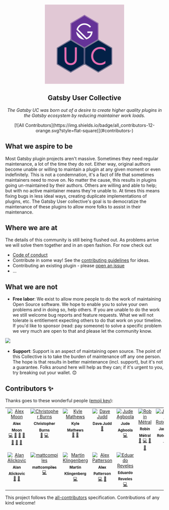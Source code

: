 <p align="center" >
  <img src="https://github.com/gatsby-uc/plugins/raw/HEAD/.github/guc-logo.png" alt="GUC Logo" width="50%"/>
</p>
<p align="center">
  <h2 align="center">Gatsby User Collective</h2>
</p>
<p align="center">
  <i>
    The Gatsby UC was born out of a desire to create higher quality plugins in the Gatsby ecosystem by reducing maintainer work loads.
  </i>
</p>
<p align="center">
  <!-- ALL-CONTRIBUTORS-BADGE:START - Do not remove or modify this section -->
[![All Contributors](https://img.shields.io/badge/all_contributors-12-orange.svg?style=flat-square)](#contributors-)
<!-- ALL-CONTRIBUTORS-BADGE:END -->
</p>

## What we aspire to be

Most Gatsby plugin projects aren't massive. Sometimes they need regular maintenance, a lot of the time they do not. Either way, original authors become unable or willing to maintain a plugin at any given moment or even indefinitely. This is not a condemnation, it's a fact of life that sometimes maintainers need to move on. No matter the cause, this results in plugins going un-maintained by their authors. Others are willing and able to help; but with no active maintainer means they're unable to. At times this means fixing bugs in less ideal ways, creating duplicate implementations of plugins, etc. The Gatsby User collective's goal is to democratize the maintenance of these plugins to allow more folks to assist in their maintenance.

## Where we are at

The details of this community is still being flushed out. As problems arrive we will solve them together and in an open fashion. For now check out

- [Code of conduct](CODE_OF_CONDUCT.md)
- Contribute in some way! See the [contributing guidelines](CONTRIBUTING.md) for ideas.
- Contributing an existing plugin - please [open an issue](https://github.com/gatsby-uc/plugins/issues/new/choose)
- ...

## What we are not

- **Free labor**: We exist to allow more people to do the work of maintaining Open Source software. We hope to enable you to solve your own problems and in doing so, help others. If you are unable to do the work we still welcome bug reports and feature requests. What we will not tolerate is entitlement expecting others to do that work on your timeline. If you'd like to sponsor (read: pay someone) to solve a specific problem we very much are open to that and please let the community know.

![](https://i.giphy.com/media/Tex4wVhhs4iwKoV7YT/source.gif)

- **Support**: Support is an aspect of maintaining open source. The point of this Collective is to take the burden of maintenance off any one person. The hope is that results in better maintenance (incl. support), but it's not a guarantee. Folks around here will help as they can; if it's urgent to you, try breaking out your wallet. 😊

## Contributors ✨

Thanks goes to these wonderful people ([emoji key](https://allcontributors.org/docs/en/emoji-key)):

<!-- ALL-CONTRIBUTORS-LIST:START - Do not remove or modify this section -->
<!-- prettier-ignore-start -->
<!-- markdownlint-disable -->
<table>
  <tbody>
    <tr>
      <td align="center" valign="top" width="14.28%"><a href="https://github.com/moonmeister"><img src="https://avatars.githubusercontent.com/u/2730871?v=4?s=100" width="100px;" alt="Alex Moon"/><br /><sub><b>Alex Moon</b></sub></a><br /><a href="https://github.com/gatsby-uc/plugins/commits?author=moonmeister" title="Code">💻</a> <a href="https://github.com/gatsby-uc/plugins/commits?author=moonmeister" title="Documentation">📖</a> <a href="#ideas-moonmeister" title="Ideas, Planning, & Feedback">🤔</a> <a href="#maintenance-moonmeister" title="Maintenance">🚧</a> <a href="#plugin-moonmeister" title="Plugin/utility libraries">🔌</a> <a href="#projectManagement-moonmeister" title="Project Management">📆</a> <a href="#tool-moonmeister" title="Tools">🔧</a></td>
      <td align="center" valign="top" width="14.28%"><a href="http://everfund.co.uk/"><img src="https://avatars.githubusercontent.com/u/15834048?v=4?s=100" width="100px;" alt="Christopher Burns"/><br /><sub><b>Christopher Burns</b></sub></a><br /><a href="#plugin-Burnsy" title="Plugin/utility libraries">🔌</a> <a href="https://github.com/gatsby-uc/plugins/commits?author=Burnsy" title="Code">💻</a></td>
      <td align="center" valign="top" width="14.28%"><a href="https://www.bricolage.io/"><img src="https://avatars.githubusercontent.com/u/71047?v=4?s=100" width="100px;" alt="Kyle Mathews"/><br /><sub><b>Kyle Mathews</b></sub></a><br /><a href="https://github.com/gatsby-uc/plugins/commits?author=KyleAMathews" title="Documentation">📖</a> <a href="#plugin-KyleAMathews" title="Plugin/utility libraries">🔌</a></td>
      <td align="center" valign="top" width="14.28%"><a href="http://www.davejudd.com/"><img src="https://avatars.githubusercontent.com/u/12941979?v=4?s=100" width="100px;" alt="Dave Judd"/><br /><sub><b>Dave Judd</b></sub></a><br /><a href="https://github.com/gatsby-uc/plugins/commits?author=SirDaev" title="Documentation">📖</a></td>
      <td align="center" valign="top" width="14.28%"><a href="https://marvinjude.dev/"><img src="https://avatars.githubusercontent.com/u/17142206?v=4?s=100" width="100px;" alt="Jude Agboola"/><br /><sub><b>Jude Agboola</b></sub></a><br /><a href="https://github.com/gatsby-uc/plugins/commits?author=marvinjude" title="Code">💻</a></td>
      <td align="center" valign="top" width="14.28%"><a href="https://robinmetral.com/"><img src="https://avatars.githubusercontent.com/u/35560568?v=4?s=100" width="100px;" alt="Robin Métral"/><br /><sub><b>Robin Métral</b></sub></a><br /><a href="#plugin-robinmetral" title="Plugin/utility libraries">🔌</a> <a href="https://github.com/gatsby-uc/plugins/commits?author=robinmetral" title="Code">💻</a> <a href="https://github.com/gatsby-uc/plugins/commits?author=robinmetral" title="Documentation">📖</a> <a href="#ideas-robinmetral" title="Ideas, Planning, & Feedback">🤔</a></td>
      <td align="center" valign="top" width="14.28%"><a href="https://github.com/jrotering"><img src="https://avatars.githubusercontent.com/u/311128?v=4?s=100" width="100px;" alt="James Rotering"/><br /><sub><b>James Rotering</b></sub></a><br /><a href="https://github.com/gatsby-uc/plugins/commits?author=jrotering" title="Documentation">📖</a></td>
    </tr>
    <tr>
      <td align="center" valign="top" width="14.28%"><a href="https://github.com/alan2207"><img src="https://avatars.githubusercontent.com/u/12713315?v=4?s=100" width="100px;" alt="Alan Alickovic"/><br /><sub><b>Alan Alickovic</b></sub></a><br /><a href="https://github.com/gatsby-uc/plugins/commits?author=alan2207" title="Documentation">📖</a> <a href="#plugin-alan2207" title="Plugin/utility libraries">🔌</a></td>
      <td align="center" valign="top" width="14.28%"><a href="https://github.com/mattcompiles"><img src="https://avatars.githubusercontent.com/u/8802980?v=4?s=100" width="100px;" alt="mattcompiles"/><br /><sub><b>mattcompiles</b></sub></a><br /><a href="https://github.com/gatsby-uc/plugins/commits?author=mattcompiles" title="Code">💻</a></td>
      <td align="center" valign="top" width="14.28%"><a href="https://github.com/klyngen"><img src="https://avatars.githubusercontent.com/u/14232560?v=4?s=100" width="100px;" alt="Martin Klingenberg"/><br /><sub><b>Martin Klingenberg</b></sub></a><br /><a href="https://github.com/gatsby-uc/plugins/commits?author=klyngen" title="Code">💻</a></td>
      <td align="center" valign="top" width="14.28%"><a href="http://alexpatterson.dev/"><img src="https://avatars.githubusercontent.com/u/3102249?v=4?s=100" width="100px;" alt="Alex Patterson"/><br /><sub><b>Alex Patterson</b></sub></a><br /><a href="https://github.com/gatsby-uc/plugins/commits?author=codercatdev" title="Code">💻</a> <a href="#plugin-codercatdev" title="Plugin/utility libraries">🔌</a></td>
      <td align="center" valign="top" width="14.28%"><a href="https://www.osiux.ws/"><img src="https://avatars.githubusercontent.com/u/204463?v=4?s=100" width="100px;" alt="Eduardo Reveles"/><br /><sub><b>Eduardo Reveles</b></sub></a><br /><a href="https://github.com/gatsby-uc/plugins/commits?author=osiux" title="Code">💻</a></td>
    </tr>
  </tbody>
</table>

<!-- markdownlint-restore -->
<!-- prettier-ignore-end -->

<!-- ALL-CONTRIBUTORS-LIST:END -->

This project follows the [all-contributors](https://github.com/all-contributors/all-contributors) specification. Contributions of any kind welcome!
